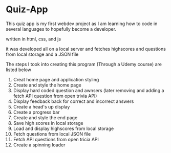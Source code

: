 # Quiz-App

This quiz app is my first webdev project as I am learning how to code in several languages to hopefully become a developer. 

written in html, css, and js

it was developed all on a local server and fetches highscores and questions from local storage and a JSON file

The steps I took into creating this program (Through a Udemy course) are listed below

1. Creat home page and application styling
2. Create and style the home page 
3. Display hard coded question and awnsers (later removing and adding a fetch API question from open trivia API)
4. Display feedback back for correct and incorrect answers
5. Create a head's up display
6. Create a progress bar 
7. Create and style the end page
8. Save high scores in local storage
9. Load and display highscores from local storage
10. Fetch questions from local JSON file
11. Fetch API questions from open tricia API
12. Create a spinning loader
